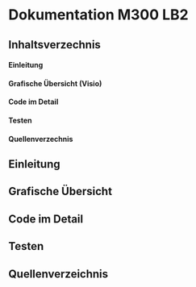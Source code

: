 # Dokumentation M300 LB2
## Inhaltsverzechnis
#### Einleitung
#### Grafische Übersicht (Visio)
#### Code im Detail
#### Testen
#### Quellenverzechnis
## Einleitung
## Grafische Übersicht
## Code im Detail
## Testen
## Quellenverzeichnis
